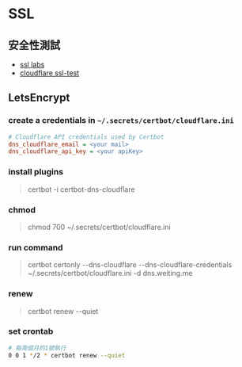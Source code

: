 # SSL

## 安全性測試

* [ssl labs](https://www.ssllabs.com/ssltest/)
* [cloudflare ssl-test](https://www.cloudflare.com/lp/ssl-test/)

## LetsEncrypt

### create a credentials in `~/.secrets/certbot/cloudflare.ini`

```ini
# Cloudflare API credentials used by Certbot
dns_cloudflare_email = <your mail>
dns_cloudflare_api_key = <your apiKey>
```

### install plugins

> certbot -i certbot-dns-cloudflare

### chmod

> chmod 700 ~/.secrets/certbot/cloudflare.ini

### run command

> certbot certonly --dns-cloudflare --dns-cloudflare-credentials ~/.secrets/certbot/cloudflare.ini -d dns.weiting.me

### renew

> certbot renew --quiet

### set crontab

```sh
# 每兩個月的1號執行
0 0 1 */2 * certbot renew --quiet
```

